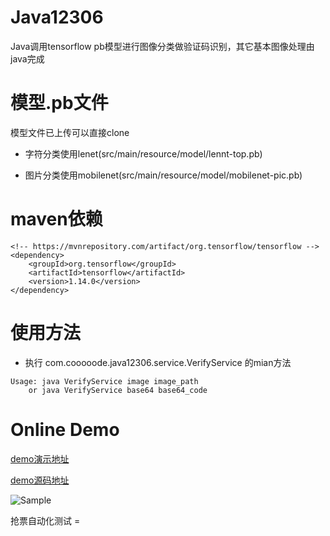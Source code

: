 # Java12306
Java调用tensorflow pb模型进行图像分类做验证码识别，其它基本图像处理由java完成

模型.pb文件
=
模型文件已上传可以直接clone

  - 字符分类使用lenet(src/main/resource/model/lennt-top.pb)   
  
  - 图片分类使用mobilenet(src/main/resource/model/mobilenet-pic.pb)

maven依赖
=
```
<!-- https://mvnrepository.com/artifact/org.tensorflow/tensorflow -->
<dependency>
    <groupId>org.tensorflow</groupId>
    <artifactId>tensorflow</artifactId>
    <version>1.14.0</version>
</dependency>
```
使用方法
=
  - 执行 com.cooooode.java12306.service.VerifyService 的mian方法
  
  ```
  Usage: java VerifyService image image_path
      or java VerifyService base64 base64_code
 ```
Online Demo
=
[demo演示地址](http://www.dill.fun/)

[demo源码地址](https://github.com/vua/Java12306/tree/web)
<p align="left">
	<img src="https://github.com/vua/Java12306/blob/master/image/dill.fun.png" alt="Sample" >
</p>
抢票自动化测试
=
